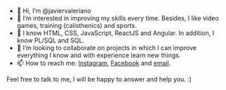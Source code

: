 - 👋 Hi, I’m @javiervaleriano
- 👀 I’m interested in improving my skills every time. Besides, I like video games, training (calisthenics) and sports.
- 🌱 I know HTML, CSS, JavaScript, ReactJS and Angular. In addition, I know PL/SQL and SQL.
- 💞️ I’m looking to collaborate on projects in which I can improve everything I know and with experience learn new things.
- 📫 How to reach me: <a href="https://www.instagram.com/javiervalerianoz/" target="_blank">Instagram</a>, <a href="https://www.facebook.com/JavierValeriano150802/" target="_blank">Facebook</a> and <a href="mailto:jvalerianoz15@gmail.com">email</a>.

Feel free to talk to me, I will be happy to answer and help you. :)

<!---
javiervaleriano/javiervaleriano is a ✨ special ✨ repository because its `README.md` (this file) appears on your GitHub profile.
You can click the Preview link to take a look at your changes.
--->
